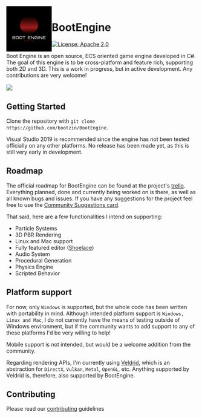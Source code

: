 <img align="left" src="images/logo.png" width="120px"/>

# BootEngine
[![License: Apache 2.0](https://img.shields.io/badge/License-Apache%202.0-brightgreen)](https://opensource.org/licenses/Apache-2.0)

Boot Engine is an open source, ECS oriented game engine developed in C#. The goal of this engine is to be cross-platform and feature rich, supporting both 2D and 3D. This is a work in progress, but in active development. Any contributions are very welcome!

<img align="center" src="https://trello-attachments.s3.amazonaws.com/5fcbdc96f3301280b2091fce/5fcbf72793f23226346dfb81/a8e6e1bd173ede4fed689c761ee70311/BootEngineBasicUI.png" width="1080px">


## Getting Started
Clone the repository with `git clone https://github.com/bootzin/BootEngine`.

Visual Studio 2019 is recommended since the engine has not been tested officially on any other platforms. No release has been made yet, as this is still very early in development.

## Roadmap
The official roadmap for BootEngine can be found at the project's [trello](https://trello.com/b/Wga1vu5Y/boot-engine). Everything planned, done and currently being worked on is there, as well as all known bugs and issues. If you have any suggestions for the project feel free to use the [Community Suggestions card](https://trello.com/c/OEKXxlAe).

That said, here are a few functionalities I intend on supporting:

- Particle Systems
- 3D PBR Rendering
- Linux and Mac support
- Fully featured editor ([Shoelace](https://github.com/bootzin/BootEngine/tree/master/Shoelace))
- Audio System
- Procedural Generation
- Physics Engine
- Scripted Behavior

## Platform support
For now, only `Windows` is supported, but the whole code has been written with portability in mind. Although intended platform support is `Windows, Linux and Mac`, I do not currently have the means of testing outside of Windows environment, but if the community wants to add support to any of these platforms I'd be very willing to help!

Mobile support is not intended, but would be a welcome addition from the community.

Regarding rendering APIs, I'm currently using [Veldrid](https://github.com/mellinoe/veldrid), which is an abstraction for `DirectX`, `Vulkan`, `Metal`, `OpenGL`, etc. Anything supported by Veldrid is, therefore, also supported by BootEngine.

## Contributing
Please read our [contributing](https://github.com/bootzin/BootEngine/blob/master/CONTRIBUTING.md) guidelines
